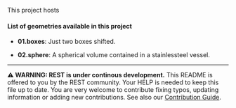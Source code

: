 This project hosts

#### List of geometries available in this project

* **01.boxes**: Just two boxes shifted.

* **02.sphere**: A spherical volume contained in a stainlessteel vessel.

-----

**⚠ WARNING: REST is under continous development.** This README is offered to you by the REST community. Your HELP is needed to keep this file up to date. You are very welcome to contribute fixing typos, updating information or adding new contributions. See also our [Contribution Guide](https://lfna.unizar.es/rest-development/REST_v2/-/blob/master/CONTRIBUTING.md).


